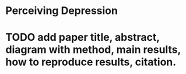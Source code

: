 # Perceiving Depression 


# TODO add paper title, abstract, diagram with method, main results, how to reproduce results, citation.
